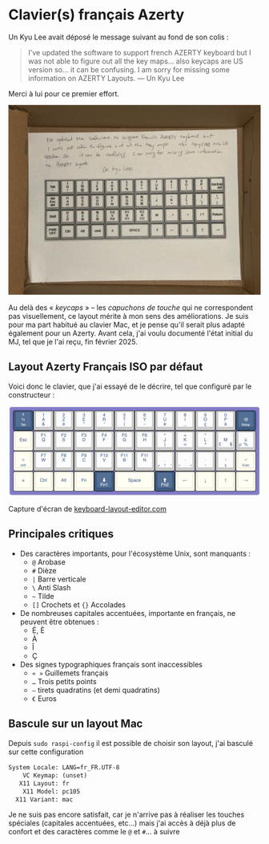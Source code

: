 # Clavier(s) français Azerty

Un Kyu Lee avait déposé le message suivant au fond de son colis : 

> I've updated the software to support french AZERTY keyboard but I was not able to figure out all the key maps... also keycaps are US version so... it can be confusing. I am sorry for missing some information on AZERTY Layouts.
> — Un Kyu Lee

Merci à lui pour ce premier effort. 

![Le message au fond du colis](un-kyu-lee-message.jpg)

Au delà des « *keycaps* » – les *capuchons de touche* qui ne correspondent pas visuellement, ce layout mérite à mon sens des améliorations. Je suis pour ma part habitué au clavier Mac, et je pense qu'il serait plus adapté également pour un Azerty. Avant cela, j'ai voulu documenté l'état initial du MJ, tel que je l'ai reçu, fin février 2025. 

## Layout Azerty Français ISO par défaut

Voici donc le clavier, que j'ai essayé de le décrire, tel que configuré par le constructeur :

![french-azerty-keyboard](french-azerty.png)

Capture d'écran de [keyboard-layout-editor.com](https://www.keyboard-layout-editor.com/##@_backcolor=%23837acb&css=.keylabel%7B%0A%20%20%20%20font-weight%2F:normal%2F%3B%0A%7D%3B&@_c=%233f5b82&t=%23fcf7ea&a:5&fa@:0&:1&:0&:0&:0&:0&:1%3B%3B&=%C2%B2%0ATab%0A%0A%0A%0A%0A%E2%86%B9&_c=%23cccccc&t=%233f5b82&f:3%3B&=1%0A%2F&%0A%0A%0A%0A%0AA&_f:3%3B&=2%0A%C3%A9%0A%0A%0A%0A%0AZ&_f:3%3B&=3%0A%22%0A%0A%0A%0A%0AE&_f:3%3B&=4%0A'%0A%0A%0A%0A%0AR&_f:3%3B&=5%0A(%0A%0A%0A%0A%0AT&_f:3%3B&=6%0A-%0A%0A%0A%0A%0AY&_f:3%3B&=7%0A%C3%A8%0A%0A%0A%0A%0AU&_f:3%3B&=8%0A%2F_%0A%0A%0A%0A%0AI&_f:3%3B&=9%0A%C3%A7%0A%0A%0A%0A%0AO&_f:3%3B&=0%0A%C3%A0%0A%0A%0A%0A%0AP&_c=%233f5b82&t=%23fcf7ea&fa@:0&:1&:0&:0&:0&:0&:2%3B%3B&=%0ABcksp%0A%0A%0A%0A%0A%E2%8C%AB%3B&@_c=%23fcf7ea&t=%233f5b82&a:7%3B&=Esc&_c=%23cccccc&a:5&f:3%3B&=F1%0A%0A%0A%0A%0A%0AQ&_f:3%3B&=F2%0A%0A%0A%0A%0A%0AS&_f:3%3B&=F3%0A%0A%0A%0A%0A%0AD&_f:3%3B&=F4%0A%0A%0A%0A%0A%0AF&_f:3%3B&=F5%0A%0A%0A%0A%0A%0AG&_f:3%3B&=F6%0A%0A%0A%0A%0A%0AH&_f:3%3B&=%C2%B0%0A)%0A%0A%0A%0A%0AJ&_f:3%3B&=+%0A%2F=%0A%0A%0A%0A%0AK&_f:3%3B&=%22%0A%5E%0A%0A%0A%0A%0AL&_a:4&f:3%3B&=%0A%C2%A3%0A%0A$%0A%0A%0A%0A%0A%0AM&_f:3%3B&=%0A%C2%B5%0A%0A%0A%0A%0A%0A%0A%0A%C3%B9%0A%25%3B&@_c=%23fcf7ea&a:5&fa@:0&:1&:0&:0&:0&:0&:1%3B%3B&=%0Ashift%0A%0A%0A%0A%0A%E2%87%A7&_c=%23cccccc&f:3%3B&=F7%0A%0A%0A%0A%0A%0AW&_f:3%3B&=F8%0A%0A%0A%0A%0A%0AX&_f:3%3B&=F9%0A%0A%0A%0A%0A%0AC&_f:3%3B&=F10%0A%0A%0A%0A%0A%0AV&_f:3%3B&=F11%0A%0A%0A%0A%0A%0AB&_f:3%3B&=F11%0A%0A%0A%0A%0A%0AN&_a:4&fa@:0&:1&:0&:1&:0&:0&:1&:0&:0&:1&:1%3B%3B&=%0A%C2%B5%0A%0A*%0A%0A%0A%0A%0A%0A,%0A%3F&=%0A%3E%0A%0A%3C%0A%0A%0A%0A%0A%0A%2F%3B%0A.&_a:5%3B&=%0A%2F%2F%0A%0A%0A%0A%0A%2F:&=%0A%C2%A7%0A%0A%0A%0A%0A!&_c=%23fcf7ea%3B&=%0AEnter%0A%0A%0A%0A%0A%E2%86%B5%3B&@_a:7%3B&=%C3%97&=Ctrl&=Alt&=Fn&_c=%233f5b82&t=%23fcf7ea&a:5&f:3%3B&=%0AFn1%0A%0A%0A%0A%0A%E2%AC%87%EF%B8%8E&_c=%23fcf7ea&t=%233f5b82&a:7&w:2%3B&=Space&_c=%233f5b82&t=%23fcf7ea&a:5&f:3%3B&=%0AFn2%0A%0A%0A%0A%0A%E2%AC%86%EF%B8%8E&_c=%23fcf7ea&t=%233f5b82&a:7%3B&=%E2%86%90&=%E2%86%93&=%E2%86%91&=%E2%86%92)

## Principales critiques

- Des caractères importants, pour l'écosystème Unix, sont manquants : 
  - `@` Arobase
  - `#`  Dièze 
  - `|` Barre verticale
  - `\` Anti Slash
  - `~` Tilde
  - `[]` Crochets et `{}` Accolades
- De nombreuses capitales accentuées, importante en français, ne peuvent être obtenues : 
  - É, È
  - À
  - Î
  - Ç
- Des signes typographiques français sont inaccessibles
  - `« »` Guillemets français
  - `…` Trois petits points
  - `—` tirets quadratins (et demi quadratins)
  - `€` Euros

## Bascule sur un layout Mac

Depuis `sudo raspi-config` il est possible de choisir son layout, j'ai basculé sur cette configuration

```
System Locale: LANG=fr_FR.UTF-8
    VC Keymap: (unset)
   X11 Layout: fr
    X11 Model: pc105
  X11 Variant: mac
```

Je ne suis pas encore satisfait, car je n'arrive pas à réaliser les touches spéciales (capitales accentuées, etc…) mais j'ai accès à déjà plus de confort et des caractères comme le `@` et `#`… à suivre